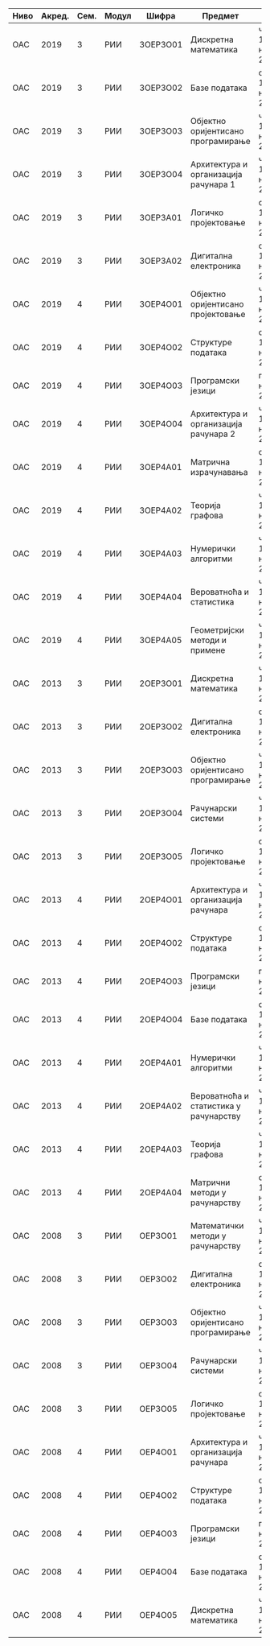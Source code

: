 | Ниво | Акред. | Сем. | Модул | Шифра | Предмет | Датум | Време |
|------|--------|------|--------|--------|----------|--------|--------|
| ОАС | 2019 | 3 | РИИ | 3ОЕР3О01 | Дискретна математика | четвртак, 13. новембар 2025. | 15.00 |
| ОАС | 2019 | 3 | РИИ | 3ОЕР3О02 | Базе података | среда, 12. новембар 2025. | 15.00 |
| ОАС | 2019 | 3 | РИИ | 3ОЕР3О03 | Објектно оријентисано програмирање | четвртак, 13. новембар 2025. | 15.00 |
| ОАС | 2019 | 3 | РИИ | 3ОЕР3О04 | Архитектура и организација рачунара 1 | четвртак, 13. новембар 2025. | 15.00 |
| ОАС | 2019 | 3 | РИИ | 3ОЕР3А01 | Логичко пројектовање | среда, 12. новембар 2025. | 15.00 |
| ОАС | 2019 | 3 | РИИ | 3ОЕР3А02 | Дигитална електроника | среда, 12. новембар 2025. | 15.00 |
| ОАС | 2019 | 4 | РИИ | 3ОЕР4О01 | Објектно оријентисано пројектовање | четвртак, 13. новембар 2025. | 15.00 |
| ОАС | 2019 | 4 | РИИ | 3ОЕР4О02 | Структуре података | среда, 12. новембар 2025. | 15.00 |
| ОАС | 2019 | 4 | РИИ | 3ОЕР4О03 | Програмски језици | петак, 14. новембар 2025. | 15.00 |
| ОАС | 2019 | 4 | РИИ | 3ОЕР4О04 | Архитектура и организација рачунара 2 | четвртак, 13. новембар 2025. | 15.00 |
| ОАС | 2019 | 4 | РИИ | 3ОЕР4А01 | Матрична израчунавања | среда, 12. новембар 2025. | 15.00 |
| ОАС | 2019 | 4 | РИИ | 3ОЕР4А02 | Теорија графова | четвртак, 13. новембар 2025. | 15.00 |
| ОАС | 2019 | 4 | РИИ | 3ОЕР4А03 | Нумерички алгоритми | четвртак, 13. новембар 2025. | 15.00 |
| ОАС | 2019 | 4 | РИИ | 3ОЕР4А04 | Вероватноћа и статистика | четвртак, 13. новембар 2025. | 15.00 |
| ОАС | 2019 | 4 | РИИ | 3ОЕР4А05 | Геометријски методи и примене | четвртак, 13. новембар 2025. | 15.00 |
| ОАС | 2013 | 3 | РИИ | 2ОЕР3О01 | Дискретна математика | четвртак, 13. новембар 2025. | 15.00 |
| ОАС | 2013 | 3 | РИИ | 2ОЕР3О02 | Дигитална електроника | среда, 12. новембар 2025. | 15.00 |
| ОАС | 2013 | 3 | РИИ | 2ОЕР3О03 | Објектно оријентисано програмирање | четвртак, 13. новембар 2025. | 15.00 |
| ОАС | 2013 | 3 | РИИ | 2ОЕР3О04 | Рачунарски системи | четвртак, 13. новембар 2025. | 15.00 |
| ОАС | 2013 | 3 | РИИ | 2ОЕР3О05 | Логичко пројектовање | среда, 12. новембар 2025. | 15.00 |
| ОАС | 2013 | 4 | РИИ | 2ОЕР4О01 | Архитектура и организација рачунара | четвртак, 13. новембар 2025. | 15.00 |
| ОАС | 2013 | 4 | РИИ | 2ОЕР4О02 | Структуре података | среда, 12. новембар 2025. | 15.00 |
| ОАС | 2013 | 4 | РИИ | 2ОЕР4О03 | Програмски језици | петак, 14. новембар 2025. | 15.00 |
| ОАС | 2013 | 4 | РИИ | 2ОЕР4О04 | Базе података | среда, 12. новембар 2025. | 15.00 |
| ОАС | 2013 | 4 | РИИ | 2ОЕР4А01 | Нумерички алгоритми | четвртак, 13. новембар 2025. | 15.00 |
| ОАС | 2013 | 4 | РИИ | 2ОЕР4А02 | Вероватноћа и статистика у рачунарству | четвртак, 13. новембар 2025. | 15.00 |
| ОАС | 2013 | 4 | РИИ | 2ОЕР4А03 | Теорија графова | четвртак, 13. новембар 2025. | 15.00 |
| ОАС | 2013 | 4 | РИИ | 2ОЕР4А04 | Матрични методи у рачунарству | среда, 12. новембар 2025. | 15.00 |
| ОАС | 2008 | 3 | РИИ | ОЕР3О01 | Математички методи у рачунарству | четвртак, 13. новембар 2025. | 15.00 |
| ОАС | 2008 | 3 | РИИ | ОЕР3О02 | Дигитална електроника | среда, 12. новембар 2025. | 15.00 |
| ОАС | 2008 | 3 | РИИ | ОЕР3О03 | Објектно оријентисано програмирање | четвртак, 13. новембар 2025. | 15.00 |
| ОАС | 2008 | 3 | РИИ | ОЕР3О04 | Рачунарски системи | четвртак, 13. новембар 2025. | 15.00 |
| ОАС | 2008 | 3 | РИИ | ОЕР3О05 | Логичко пројектовање | среда, 12. новембар 2025. | 15.00 |
| ОАС | 2008 | 4 | РИИ | ОЕР4О01 | Архитектура и организација рачунара | четвртак, 13. новембар 2025. | 15.00 |
| ОАС | 2008 | 4 | РИИ | ОЕР4О02 | Структуре података | среда, 12. новембар 2025. | 15.00 |
| ОАС | 2008 | 4 | РИИ | ОЕР4О03 | Програмски језици | петак, 14. новембар 2025. | 15.00 |
| ОАС | 2008 | 4 | РИИ | ОЕР4О04 | Базе података | среда, 12. новембар 2025. | 15.00 |
| ОАС | 2008 | 4 | РИИ | ОЕР4О05 | Дискретна математика | четвртак, 13. новембар 2025. | 15.00 |
